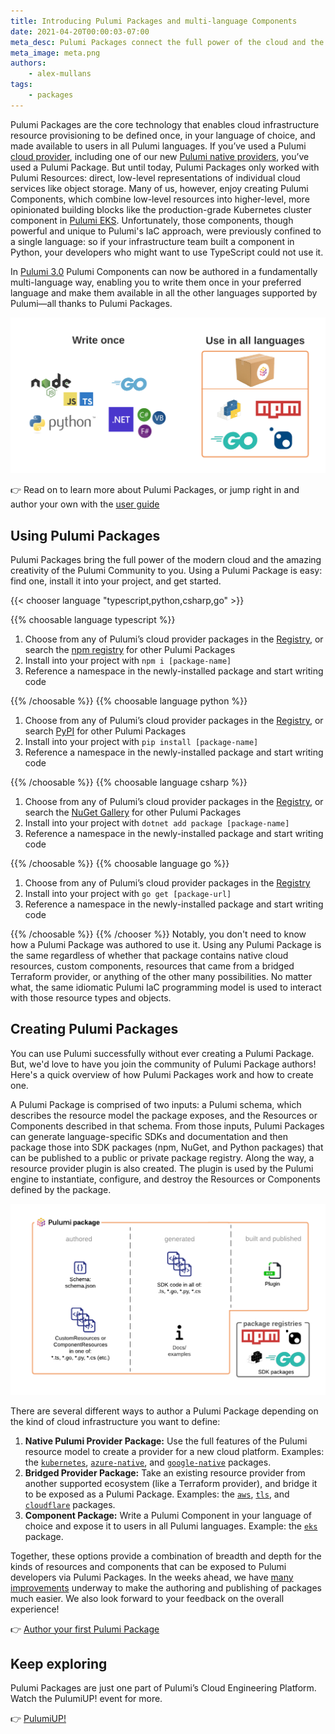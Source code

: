 ```yaml
---
title: Introducing Pulumi Packages and multi-language Components
date: 2021-04-20T00:00:03-07:00
meta_desc: Pulumi Packages connect the full power of the cloud and the creativity of the Pulumi Community to the Pulumi Cloud Engineering Platform
meta_image: meta.png
authors:
    - alex-mullans
tags:
    - packages
---
```


Pulumi Packages are the core technology that enables cloud infrastructure resource provisioning to be defined once, in your language of choice, and made available to users in all Pulumi languages. If you’ve used a Pulumi [cloud provider](/registry/), including one of our new [Pulumi native providers](/blog/pulumiup-native-providers/), you’ve used a Pulumi Package. But until today, Pulumi Packages only worked with Pulumi Resources: direct, low-level representations of individual cloud services like object storage. Many of us, however, enjoy creating Pulumi Components, which combine low-level resources into higher-level, more opinionated building blocks like the production-grade Kubernetes cluster component in [Pulumi EKS](https://github.com/pulumi/pulumi-eks/). Unfortunately, those components, though powerful and unique to Pulumi's IaC approach, were previously confined to a single language: so if your infrastructure team built a component in Python, your developers who might want to use TypeScript could not use it.

In [Pulumi 3.0](/blog/pulumi-3-0/) Pulumi Components can now be authored in a fundamentally multi-language way, enabling you to write them once in your preferred language and make them available in all the other languages supported by Pulumi—all thanks to Pulumi Packages.

<!-- more -->

![A diagram showing how Pulumi Package code can be authored in one language and made available in all other languages supported by Pulumi](img/pulumi-package-overview.png)

👉 Read on to learn more about Pulumi Packages, or jump right in and author your own with the [user guide](/docs/iac/packages-and-automation/pulumi-packages/debugging-provider-packages/)

## Using Pulumi Packages

Pulumi Packages bring the full power of the modern cloud and the amazing creativity of the Pulumi Community to you. Using a Pulumi Package is easy: find one, install it into your project, and get started.

{{< chooser language "typescript,python,csharp,go" >}}

{{% choosable language typescript %}}

1. Choose from any of Pulumi’s cloud provider packages in the [Registry](/registry/), or search the [npm registry](https://www.npmjs.com/search?q=pulumi) for other Pulumi Packages
1. Install into your project with `npm i [package-name]`
1. Reference a namespace in the newly-installed package and start writing code

{{% /choosable %}}
{{% choosable language python %}}

1. Choose from any of Pulumi’s cloud provider packages in the [Registry](/registry/), or search [PyPI](https://pypi.org/search/?q=pulumi) for other Pulumi Packages
1. Install into your project with `pip install [package-name]`
1. Reference a namespace in the newly-installed package and start writing code

{{% /choosable %}}
{{% choosable language csharp %}}

1. Choose from any of Pulumi’s cloud provider packages in the [Registry](/registry/), or search the [NuGet Gallery](https://www.nuget.org/packages?q=pulumi) for other Pulumi Packages
1. Install into your project with `dotnet add package [package-name]`
1. Reference a namespace in the newly-installed package and start writing code

{{% /choosable %}}
{{% choosable language go %}}

1. Choose from any of Pulumi’s cloud provider packages in the [Registry](/registry/)
1. Install into your project with `go get [package-url]`
1. Reference a namespace in the newly-installed package and start writing code

{{% /choosable %}}
{{% /chooser %}}
Notably, you don't need to know how a Pulumi Package was authored to use it. Using any Pulumi Package is the same regardless of whether that package contains native cloud resources, custom components, resources that came from a bridged Terraform provider, or anything of the other many possibilities. No matter what, the same idiomatic Pulumi IaC programming model is used to interact with those resource types and objects.

## Creating Pulumi Packages

You can use Pulumi successfully without ever creating a Pulumi Package. But, we'd love to have you join the community of Pulumi Package authors! Here's a quick overview of how Pulumi Packages work and how to create one.

A Pulumi Package is comprised of two inputs: a Pulumi schema, which describes the resource model the package exposes, and the Resources or Components described in that schema. From those inputs, Pulumi Packages can generate language-specific SDKs and documentation and then package those into SDK packages (npm, NuGet, and Python packages) that can be published to a public or private package registry. Along the way, a resource provider plugin is also created. The plugin is used by the Pulumi engine to instantiate, configure, and destroy the Resources or Components defined by the package.

![A graphic representation of the parts of a Pulumi Package](img/pulumi-package-concepts.png)

There are several different ways to author a Pulumi Package depending on the kind of cloud infrastructure you want to define:

1. **Native Pulumi Provider Package:** Use the full features of the Pulumi resource model to create a provider for a new cloud platform. Examples: the [`kubernetes`](/registry/packages/kubernetes), [`azure-native`](/registry/packages/azure-native/api-docs), and [`google-native`](/registry/packages/google-native/api-docs) packages.
2. **Bridged Provider Package:** Take an existing resource provider from another supported ecosystem (like a Terraform provider), and bridge it to be exposed as a Pulumi Package. Examples: the [`aws`](/registry/packages/aws), [`tls`](/registry/packages/tls/api-docs), and [`cloudflare`](/registry/packages/cloudflare/api-docs) packages.
3. **Component Package:** Write a Pulumi Component in your language of choice and expose it to users in all Pulumi languages. Example: the [`eks`](/registry/packages/eks/api-docs) package.

Together, these options provide a combination of breadth and depth for the kinds of resources and components that can be exposed to Pulumi developers via Pulumi Packages. In the weeks ahead, we have [many improvements](https://github.com/pulumi/pulumi/issues/6804) underway to make the authoring and publishing of packages much easier. We also look forward to your feedback on the overall experience!

👉 [Author your first Pulumi Package](/docs/iac/packages-and-automation/pulumi-packages/debugging-provider-packages/)

## Keep exploring

Pulumi Packages are just one part of Pulumi’s Cloud Engineering Platform. Watch the PulumiUP! event for more.

👉 [PulumiUP!](/pulumi-up)
